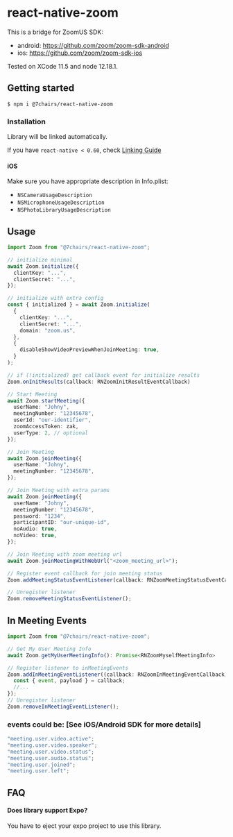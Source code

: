 # react-native-zoom

This is a bridge for ZoomUS SDK:

- android: https://github.com/zoom/zoom-sdk-android
- ios: https://github.com/zoom/zoom-sdk-ios

Tested on XCode 11.5 and node 12.18.1.

## Getting started

`$ npm i @7chairs/react-native-zoom`

### Installation

Library will be linked automatically.

If you have `react-native < 0.60`, check [Linking Guide](https://github.com/7chairs/react-native-zoom/blob/master/docs/LINKING.md)

#### iOS

Make sure you have appropriate description in Info.plist:

- `NSCameraUsageDescription`
- `NSMicrophoneUsageDescription`
- `NSPhotoLibraryUsageDescription`

## Usage

```typescript
import Zoom from "@7chairs/react-native-zoom";

// initialize minimal
await Zoom.initialize({
  clientKey: "...",
  clientSecret: "...",
});

// initialize with extra config
const { initialized } = await Zoom.initialize(
  {
    clientKey: "...",
    clientSecret: "...",
    domain: "zoom.us",
  },
  {
    disableShowVideoPreviewWhenJoinMeeting: true,
  }
);

// if (!initialized) get callback event for initialize results
Zoom.onInitResults(callback: RNZoomInitResultEventCallback)

// Start Meeting
await Zoom.startMeeting({
  userName: "Johny",
  meetingNumber: "12345678",
  userId: "our-identifier",
  zoomAccessToken: zak,
  userType: 2, // optional
});

// Join Meeting
await Zoom.joinMeeting({
  userName: "Johny",
  meetingNumber: "12345678",
});

// Join Meeting with extra params
await Zoom.joinMeeting({
  userName: "Johny",
  meetingNumber: "12345678",
  password: "1234",
  participantID: "our-unique-id",
  noAudio: true,
  noVideo: true,
});

// Join Meeting with zoom meeting url
await Zoom.joinMeetingWithWebUrl("<zoom_meeting_url>");

// Register event callback for join meeting status
Zoom.addMeetingStatusEventListener(callback: RNZoomMeetingStatusEventCallback);

// Unregister listener
Zoom.removeMeetingStatusEventListener();
```

## In Meeting Events

```typescript
import Zoom from "@7chairs/react-native-zoom";

// Get My User Meeting Info
await Zoom.getMyUserMeetingInfo(): Promise<RNZoomMyselfMeetingInfo>

// Register listener to inMeetingEvents
Zoom.addInMeetingEventListener((callback: RNZoomInMeetingEventCallback) => {
  const { event, payload } = callback;
  //...
});
// Unregister listener
Zoom.removeInMeetingEventListener();
```

### events could be: [See iOS/Android SDK for more details]

```typescript
"meeting.user.video.active";
"meeting.user.video.speaker";
"meeting.user.video.status";
"meeting.user.audio.status";
"meeting.user.joined";
"meeting.user.left";
```

## FAQ

#### Does library support Expo?

You have to eject your expo project to use this library.
